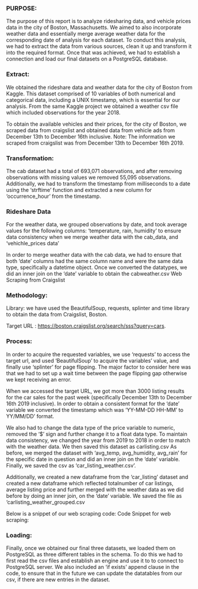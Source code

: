 ### PURPOSE:
The purpose of this report is to analyze ridesharing data, and vehicle prices data in the city of
Boston, Massachusetts. We aimed to also incorporate weather data and essentially merge average
weather data for the corresponding date of analysis for each dataset.
To conduct this analysis, we had to extract the data from various sources, clean it up and
transform it into the required format. Once that was achieved, we had to establish a connection
and load our final datasets on a PostgreSQL database.

### Extract:
We obtained the rideshare data and weather data for the city of Boston from Kaggle. This dataset
comprised of 10 variables of both numerical and categorical data, including a UNIX timestamp,
which is essential for our analysis. From the same Kaggle project we obtained a weather csv file
which included observations for the year 2018.

To obtain the available vehicles and their prices, for the city of Boston, we scraped data from
craigslist and obtained data from vehicle ads from December 13th to December 16th inclusive.
Note: The information we scraped from craigslist was from December 13th to December 16th 2019.

### Transformation:
The cab dataset had a total of 693,071 observations, and after removing observations with
missing values we removed 55,095 observations. Additionally, we had to transform the
timestamp from milliseconds to a date using the ‘strftime’ function and extracted a new column
for ‘occurrence_hour’ from the timestamp. 

### Rideshare Data
For the weather data, we grouped observations by date, and took average values for the
following columns: ‘temperature, rain, humidity’ to ensure data consistency when we merge
weather data with the cab_data, and ‘vehichle_prices data’

In order to merge weather data with the cab data, we had to ensure that both ‘date’ columns had
the same column name and were the same data type, specifically a datetime object. Once we
converted the datatypes, we did an inner join on the ‘date’ variable to obtain the cabweather.csv
Web Scraping from Craigslist

### Methodology:
Library: we have used the BeautifulSoup, requests, splinter and time library to obtain the data
from Craigslist, Boston.

Target URL : https://boston.craigslist.org/search/sss?query=cars.

### Process:
In order to acquire the requested variables, we use ‘requests’ to access the target url, and used
‘BeautifulSoup’ to acquire the variables’ value, and finally use ‘splinter’ for page flipping. The
major factor to consider here was that we had to set up a wait time between the page flipping gap
otherwise we kept receiving an error.

When we accessed the target URL, we got more than 3000 listing results for the car sales for the
past week (specifically December 13th to December 16th 2019 inclusive). In order to obtain a
consistent format for the ‘date’ variable we converted the timestamp which was ‘YY-MM-DD
HH-MM’ to YY/MM/DD’ format.

We also had to change the data type of the price variable to numeric, removed the ‘$’ sign and
further change it to a float data type. To maintain data consistency, we changed the year from
2019 to 2018 in order to match with the weather data. We then saved this dataset as carlisting.csv
As before, we merged the dataset with ‘avg_temp, avg_humidity, avg_rain’ for the specific date
in question and did an inner join on the ‘date’ variable. Finally, we saved the csv as
‘car_listing_weather.csv’.

Additionally, we created a new dataframe from the ‘car_listing’ dataset and created a new
dataframe which reflected totalnumber of car listings, average listing price and further merged
with the weather data as we did before by doing an inner join, on the ‘date’ variable. We saved
the file as ‘carlisting_weather_grouped.csv

Below is a snippet of our web scraping code:
Code Snippet for web scraping:


### Loading:
Finally, once we obtained our final three datasets, we loaded them on PostgreSQL as three
different tables in the schema. To do this we had to first read the csv files and establish an engine
and use it to to connect to PostgreSQL server. We also included an ‘if exists’ append clause in
the code, to ensure that in the future we can update the datatables from our csv, if there are new
entries in the dataset.
